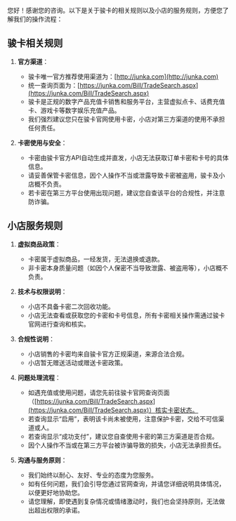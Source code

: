 您好！感谢您的咨询。以下是关于骏卡的相关规则以及小店的服务规则，方便您了解我们的操作流程：

## **骏卡相关规则**

1. **官方渠道**：
   - 骏卡唯一官方推荐使用渠道为：[http://junka.com](http://junka.com)
   - 统一查询页面为：[https://junka.com/Bill/TradeSearch.aspx](https://junka.com/Bill/TradeSearch.aspx)
   - 骏卡是正规的数字产品充值卡销售和服务平台，主营虚拟点卡、话费充值卡、游戏卡等数字娱乐充值产品。
   - 我们强烈建议您只在骏卡官网使用卡密，小店对第三方渠道的使用不承担任何责任。

2. **卡密使用与安全**：
   - 卡密由骏卡官方API自动生成并直发，小店无法获取订单卡密和卡号的具体信息。
   - 请妥善保管卡密信息，因个人操作不当或泄露导致卡密被盗用，骏卡及小店概不负责。
   - 若卡密在第三方平台使用出现问题，建议您自查该平台的合规性，并注意防诈骗。

## **小店服务规则**

1. **虚拟商品政策**：
   - 卡密属于虚拟商品，一经发货，无法退换或退款。
   - 非卡密本身质量问题（如因个人保密不当导致泄露、被盗用等），小店概不负责。

2. **技术与权限说明**：
   - 小店不具备卡密二次回收功能。
   - 小店无法查看或获取您的卡密和卡号信息，所有卡密相关操作需通过骏卡官网进行查询和核实。

3. **合规性说明**：
   - 小店销售的卡密均来自骏卡官方正规渠道，来源合法合规。
   - 小店暂无赠送活动或赠送卡密政策。

4. **问题处理流程**：
   - 如遇充值或使用问题，请您先前往骏卡官网查询页面（[https://junka.com/Bill/TradeSearch.aspx](https://junka.com/Bill/TradeSearch.aspx)）核实卡密状态。
   - 若查询显示“启用”，表明该卡尚未被使用，注意保护卡密，交给不可信渠道或人。
   - 若查询显示“成功支付”，建议您自查使用卡密的第三方渠道是否合规。
   - 因个人操作不当或在第三方平台被诈骗导致的损失，小店无法承担责任。

5. **沟通与服务原则**：
   - 我们始终以耐心、友好、专业的态度为您服务。
   - 如有任何问题，我们会引导您通过官网查询，并请您详细说明具体情况，以便更好地协助您。
   - 请您理解，即使遇到复杂情况或情绪激动时，我们也会坚持原则，无法做出超出权限的承诺。
